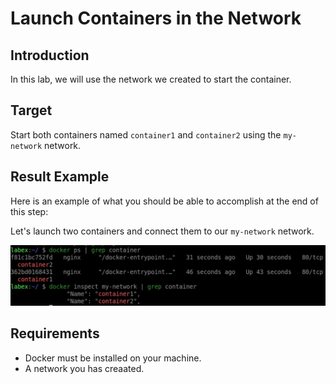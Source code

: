 # Launch Containers in the Network

## Introduction

In this lab, we will use the network we created to start the container.

## Target

Start both containers named `container1` and `container2` using the `my-network` network.

## Result Example

Here is an example of what you should be able to accomplish at the end of this step:

Let's launch two containers and connect them to our `my-network` network.

![challenge-docker-network-tutorial](assets/challenge-docker-network-tutorial-2.png)

## Requirements

- Docker must be installed on your machine.
- A network you has creaated.
